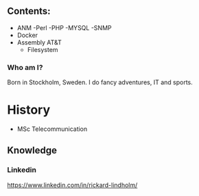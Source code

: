 ## Contents:

- ANM
    -Perl
    -PHP
    -MYSQL
    -SNMP
- Docker
- Assembly AT&T
    - Filesystem

### Who am I?
Born in Stockholm, Sweden. I do fancy adventures, IT and sports.

# History
- MSc Telecommunication
## Knowledge
### Linkedin
https://www.linkedin.com/in/rickard-lindholm/
